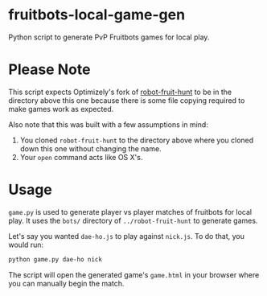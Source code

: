 # fruitbots-local-game-gen
Python script to generate PvP Fruitbots games for local play.

# Please Note
This script expects Optimizely's fork of
[robot-fruit-hunt](https://github.com/optimizely/robot-fruit-hunt) to be in the
directory above this one because there is some file copying required to make
games work as expected.

Also note that this was built with a few assumptions in mind:

1. You cloned `robot-fruit-hunt` to the directory above where you cloned down
this one without changing the name.
2. Your `open` command acts like OS X's.

# Usage
`game.py` is used to generate player vs player matches of fruitbots for local
play. It uses the `bots/` directory of `../robot-fruit-hunt` to generate games.

Let's say you wanted `dae-ho.js` to play against `nick.js`. To do that, you
would run:
```bash
python game.py dae-ho nick
```

The script will open the generated game's `game.html` in your browser where you
can manually begin the match.

